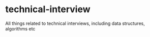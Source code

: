 # technical-interview
All things related to technical interviews, including data structures, algorithms etc
